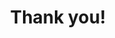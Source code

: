 ---
title: Thank you!
template: subtitle
heading-level: 2
background-color: purple
text-color: orange
---